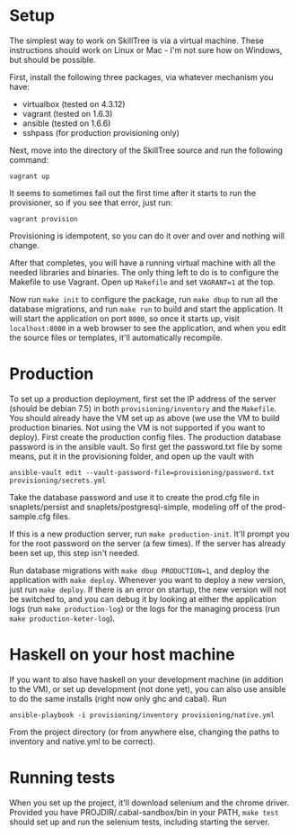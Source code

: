 # Setup

The simplest way to work on SkillTree is via a virtual machine. These
instructions should work on Linux or Mac - I'm not sure how on
Windows, but should be possible.

First, install the following three packages, via whatever mechanism you have:

- virtualbox (tested on 4.3.12)
- vagrant (tested on 1.6.3)
- ansible (tested on 1.6.6)
- sshpass (for production provisioning only)

Next, move into the directory of the SkillTree source and run the following command:

    vagrant up

It seems to sometimes fail out the first time after it starts to run
the provisioner, so if you see that error, just run:

    vagrant provision

Provisioning is idempotent, so you can do it over and over and nothing
will change.

After that completes, you will have a running virtual machine with all the needed
libraries and binaries. The only thing left to do is to configure the Makefile to
use Vagrant. Open up `Makefile` and set `VAGRANT=1` at the top.

Now run `make init` to configure the package, run `make dbup` to run
all the database migrations, and run `make run` to build and start the
application. It will start the application on port `8000`, so once it
starts up, visit `localhost:8000` in a web browser to see the
application, and when you edit the source files or templates, it'll
automatically recompile.


# Production

To set up a production deployment, first set the IP address of the
server (should be debian 7.5) in both `provisioning/inventory` and the
`Makefile`. You should already have the VM set up as above (we use the
VM to build production binaries. Not using the VM is not supported if
you want to deploy). First create the production config files. The production
database password is in the ansible vault. So first get the password.txt file
by some means, put it in the provisioning folder, and open up the vault with

    ansible-vault edit --vault-password-file=provisioning/password.txt provisioning/secrets.yml

Take the database password and use it to create the prod.cfg file in
snaplets/persist and snaplets/postgresql-simple, modeling off of the
prod-sample.cfg files.

If this is a new production server, run `make production-init`. It'll
prompt you for the root password on the server (a few times). If the server
has already been set up, this step isn't needed.

Run database migrations with `make dbup PRODUCTION=1`, and deploy the
application with `make deploy`. Whenever you want to deploy a new
version, just run `make deploy`. If there is an error on startup, the
new version will not be switched to, and you can debug it by looking
at either the application logs (run `make production-log`) or the
logs for the managing process (run `make production-keter-log`).


# Haskell on your host machine

If you want to also have haskell on your development machine (in
addition to the VM), or set up development (not done yet), you can
also use ansible to do the same installs (right now only ghc and
cabal). Run

    ansible-playbook -i provisioning/inventory provisioning/native.yml

From the project directory (or from anywhere else, changing the paths
to inventory and native.yml to be correct).


# Running tests

When you set up the project, it'll download selenium and the chrome
driver. Provided you have PROJDIR/.cabal-sandbox/bin in your PATH,
`make test` should set up and run the selenium tests, including
starting the server.
